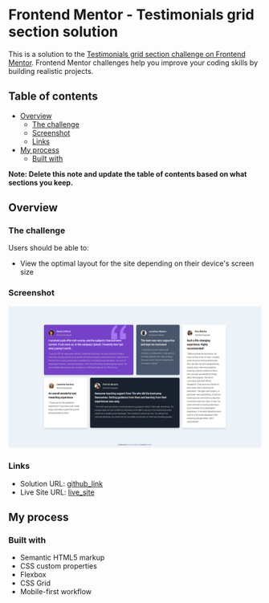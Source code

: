 # Frontend Mentor - Testimonials grid section solution

This is a solution to the [Testimonials grid section challenge on Frontend Mentor](https://www.frontendmentor.io/challenges/testimonials-grid-section-Nnw6J7Un7). Frontend Mentor challenges help you improve your coding skills by building realistic projects. 

## Table of contents

- [Overview](#overview)
  - [The challenge](#the-challenge)
  - [Screenshot](#screenshot)
  - [Links](#links)
- [My process](#my-process)
  - [Built with](#built-with)

**Note: Delete this note and update the table of contents based on what sections you keep.**

## Overview

### The challenge

Users should be able to:

- View the optimal layout for the site depending on their device's screen size

### Screenshot

![ScreenShot](./screenshot.png)

### Links

- Solution URL: [github_link](https://github.com/vb8146649/testimonials-card)
- Live Site URL: [live_site](https://vb8146649.github.io/testimonials-card/)

## My process

### Built with

- Semantic HTML5 markup
- CSS custom properties
- Flexbox
- CSS Grid
- Mobile-first workflow

